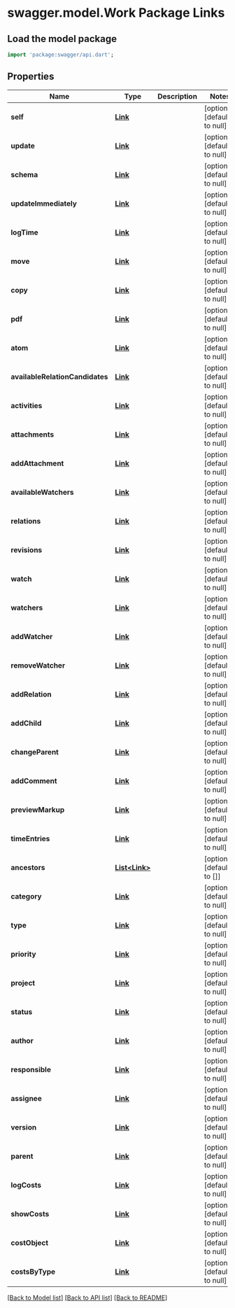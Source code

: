 # swagger.model.Work Package Links

## Load the model package
```dart
import 'package:swagger/api.dart';
```

## Properties
Name | Type | Description | Notes
------------ | ------------- | ------------- | -------------
**self** | [**Link**](Link.md) |  | [optional] [default to null]
**update** | [**Link**](Link.md) |  | [optional] [default to null]
**schema** | [**Link**](Link.md) |  | [optional] [default to null]
**updateImmediately** | [**Link**](Link.md) |  | [optional] [default to null]
**logTime** | [**Link**](Link.md) |  | [optional] [default to null]
**move** | [**Link**](Link.md) |  | [optional] [default to null]
**copy** | [**Link**](Link.md) |  | [optional] [default to null]
**pdf** | [**Link**](Link.md) |  | [optional] [default to null]
**atom** | [**Link**](Link.md) |  | [optional] [default to null]
**availableRelationCandidates** | [**Link**](Link.md) |  | [optional] [default to null]
**activities** | [**Link**](Link.md) |  | [optional] [default to null]
**attachments** | [**Link**](Link.md) |  | [optional] [default to null]
**addAttachment** | [**Link**](Link.md) |  | [optional] [default to null]
**availableWatchers** | [**Link**](Link.md) |  | [optional] [default to null]
**relations** | [**Link**](Link.md) |  | [optional] [default to null]
**revisions** | [**Link**](Link.md) |  | [optional] [default to null]
**watch** | [**Link**](Link.md) |  | [optional] [default to null]
**watchers** | [**Link**](Link.md) |  | [optional] [default to null]
**addWatcher** | [**Link**](Link.md) |  | [optional] [default to null]
**removeWatcher** | [**Link**](Link.md) |  | [optional] [default to null]
**addRelation** | [**Link**](Link.md) |  | [optional] [default to null]
**addChild** | [**Link**](Link.md) |  | [optional] [default to null]
**changeParent** | [**Link**](Link.md) |  | [optional] [default to null]
**addComment** | [**Link**](Link.md) |  | [optional] [default to null]
**previewMarkup** | [**Link**](Link.md) |  | [optional] [default to null]
**timeEntries** | [**Link**](Link.md) |  | [optional] [default to null]
**ancestors** | [**List&lt;Link&gt;**](Link.md) |  | [optional] [default to []]
**category** | [**Link**](Link.md) |  | [optional] [default to null]
**type** | [**Link**](Link.md) |  | [optional] [default to null]
**priority** | [**Link**](Link.md) |  | [optional] [default to null]
**project** | [**Link**](Link.md) |  | [optional] [default to null]
**status** | [**Link**](Link.md) |  | [optional] [default to null]
**author** | [**Link**](Link.md) |  | [optional] [default to null]
**responsible** | [**Link**](Link.md) |  | [optional] [default to null]
**assignee** | [**Link**](Link.md) |  | [optional] [default to null]
**version** | [**Link**](Link.md) |  | [optional] [default to null]
**parent** | [**Link**](Link.md) |  | [optional] [default to null]
**logCosts** | [**Link**](Link.md) |  | [optional] [default to null]
**showCosts** | [**Link**](Link.md) |  | [optional] [default to null]
**costObject** | [**Link**](Link.md) |  | [optional] [default to null]
**costsByType** | [**Link**](Link.md) |  | [optional] [default to null]

[[Back to Model list]](../README.md#documentation-for-models) [[Back to API list]](../README.md#documentation-for-api-endpoints) [[Back to README]](../README.md)


